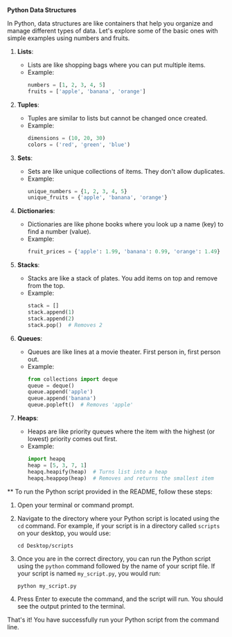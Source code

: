 **Python Data Structures**

In Python, data structures are like containers that help you organize and manage different types of data. Let's explore some of the basic ones with simple examples using numbers and fruits.

1. **Lists**:
   - Lists are like shopping bags where you can put multiple items.
   - Example:
     ```python
     numbers = [1, 2, 3, 4, 5]
     fruits = ['apple', 'banana', 'orange']
     ```

2. **Tuples**:
   - Tuples are similar to lists but cannot be changed once created.
   - Example:
     ```python
     dimensions = (10, 20, 30)
     colors = ('red', 'green', 'blue')
     ```

3. **Sets**:
   - Sets are like unique collections of items. They don't allow duplicates.
   - Example:
     ```python
     unique_numbers = {1, 2, 3, 4, 5}
     unique_fruits = {'apple', 'banana', 'orange'}
     ```

4. **Dictionaries**:
   - Dictionaries are like phone books where you look up a name (key) to find a number (value).
   - Example:
     ```python
     fruit_prices = {'apple': 1.99, 'banana': 0.99, 'orange': 1.49}
     ```

5. **Stacks**:
   - Stacks are like a stack of plates. You add items on top and remove from the top.
   - Example:
     ```python
     stack = []
     stack.append(1)
     stack.append(2)
     stack.pop()  # Removes 2
     ```

6. **Queues**:
   - Queues are like lines at a movie theater. First person in, first person out.
   - Example:
     ```python
     from collections import deque
     queue = deque()
     queue.append('apple')
     queue.append('banana')
     queue.popleft()  # Removes 'apple'
     ```

7. **Heaps**:
   - Heaps are like priority queues where the item with the highest (or lowest) priority comes out first.
   - Example:
     ```python
     import heapq
     heap = [5, 3, 7, 1]
     heapq.heapify(heap)  # Turns list into a heap
     heapq.heappop(heap)  # Removes and returns the smallest item
     ```

** To run the Python script provided in the README, follow these steps:

1. Open your terminal or command prompt.

2. Navigate to the directory where your Python script is located using the `cd` command. For example, if your script is in a directory called `scripts` on your desktop, you would use:
   ```
   cd Desktop/scripts
   ```

3. Once you are in the correct directory, you can run the Python script using the `python` command followed by the name of your script file. If your script is named `my_script.py`, you would run:
   ```
   python my_script.py
   ```

4. Press Enter to execute the command, and the script will run. You should see the output printed to the terminal.

That's it! You have successfully run your Python script from the command line.
